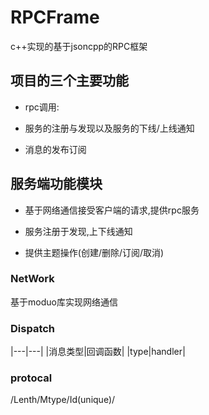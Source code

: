 # RPCFrame

c++实现的基于jsoncpp的RPC框架

## 项目的三个主要功能

* rpc调用:

* 服务的注册与发现以及服务的下线/上线通知

* 消息的发布订阅

## 服务端功能模块

* 基于网络通信接受客户端的请求,提供rpc服务

* 服务注册于发现,上下线通知

* 提供主题操作(创建/删除/订阅/取消)

### NetWork

基于moduo库实现网络通信

### Dispatch

|---|---|
|消息类型|回调函数|
|type|handler|

### protocal

/Lenth/Mtype/Id(unique)/